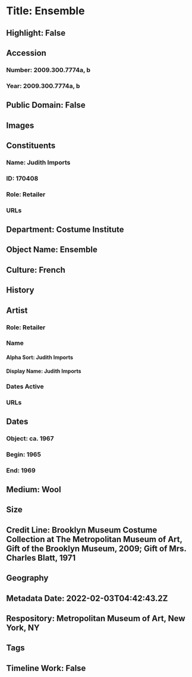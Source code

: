 # Title: Ensemble
## Highlight: False
## Accession
### Number: 2009.300.7774a, b
### Year: 2009.300.7774a, b
## Public Domain: False
## Images
## Constituents
### Name: Judith Imports
### ID: 170408
### Role: Retailer
### URLs
## Department: Costume Institute
## Object Name: Ensemble
## Culture: French
## History
## Artist
### Role: Retailer
### Name
#### Alpha Sort: Judith Imports
#### Display Name: Judith Imports
### Dates Active
### URLs
## Dates
### Object: ca. 1967
### Begin: 1965
### End: 1969
## Medium: Wool
## Size
## Credit Line: Brooklyn Museum Costume Collection at The Metropolitan Museum of Art, Gift of the Brooklyn Museum, 2009; Gift of Mrs. Charles Blatt, 1971
## Geography
## Metadata Date: 2022-02-03T04:42:43.2Z
## Respository: Metropolitan Museum of Art, New York, NY
## Tags
## Timeline Work: False